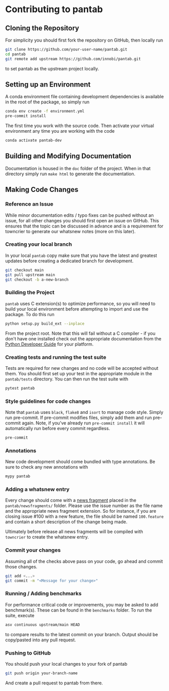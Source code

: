 # Contributing to pantab

## Cloning the Repository

For simplicity you should first fork the repository on GitHub, then locally run

```sh
git clone https://github.com/your-user-name/pantab.git
cd pantab
git remote add upstream https://github.com/innobi/pantab.git
```

to set pantab as the upstream project locally.

## Setting up an Environment

A conda environment file containing development dependencies is available in the root of the package, so simply run

```sh
conda env create -f environment.yml
pre-commit install
```

The first time you work with the source code. Then activate your virtual environment any time you are working with the code

```sh
conda activate pantab-dev
```

## Building and Modifying Documentation

Documentation is housed in the `doc` folder of the project. When in that directory simply run `make html` to generate the documentation.

## Making Code Changes

### Reference an Issue

While minor documentation edits / typo fixes can be pushed without an issue, for all other changes you should first open an issue on GitHub. This ensures that the topic can be discussed in advance and is a requirement for towncrier to generate our whatsnew notes (more on this later).

### Creating your local branch

In your local `pantab` copy make sure that you have the latest and greatest updates before creating a dedicated branch for development.

```sh
git checkout main
git pull upstream main
git checkout -b a-new-branch
```

### Building the Project

`pantab` uses C extension(s) to optimize performance, so you will need to build your local environment before attempting to import and use the package. To do this run

```sh
python setup.py build_ext --inplace
```

From the project root. Note that this will fail without a C compiler - if you don't have one installed check out the appropriate documentation from the [Python Developer Guide](https://devguide.python.org/setup/#compile-and-build) for your platform.

### Creating tests and running the test suite

Tests are required for new changes and no code will be accepted without them. You should first set up your test in the appropriate module in the `pantab/tests` directory. You can then run the test suite with

```sh
pytest pantab
```

### Style guidelines for code changes

Note that `pantab` uses `black`, `flake8` and `isort` to manage code style. Simply run pre-commit. If pre-commit modifies files, simply add them and run pre-commit again. Note, if you've already run `pre-commit install` it will automatically run before every commit regardless.

```sh
pre-commit
```

### Annotations

New code development should come bundled with type annotations. Be sure to check any new annotations with

```sh
mypy pantab
```

### Adding a whatsnew entry

Every change should come with a [news fragment](https://github.com/hawkowl/towncrier#news-fragments) placed in the `pantab/newsfragments/` folder. Please use the issue number as the file name and the appropriate news fragment extension. So for instance, if you are closing issue #100 with a new feature, the file should be named `100.feature` and contain a short description of the change being made.

Ultimately before release all news fragments will be compiled with `towncrier` to create the whatsnew entry.

### Commit your changes

Assuming all of the checks above pass on your code, go ahead and commit those changes.

```sh
git add <...>
git commit -m "<Message for your change>"
```

### Running / Adding benchmarks

For performance critical code or improvements, you may be asked to add benchmark(s). These can be found in the `benchmarks` folder. To run the suite, execute

```sh
asv continuous upstream/main HEAD
```

to compare results to the latest commit on your branch. Output should be copy/pasted into any pull request.

### Pushing to GitHub

You should push your local changes to your fork of pantab

```sh
git push origin your-branch-name
```

And create a pull request to pantab from there.
